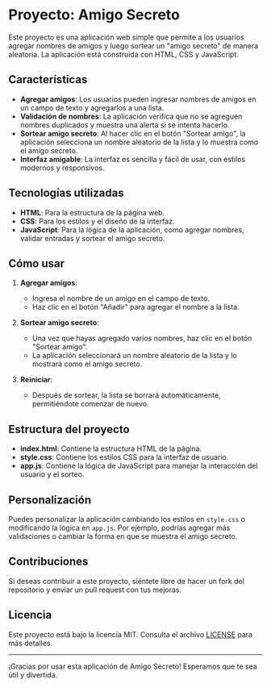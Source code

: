 # Proyecto: Amigo Secreto

Este proyecto es una aplicación web simple que permite a los usuarios agregar nombres de amigos y luego sortear un "amigo secreto" de manera aleatoria. La aplicación está construida con HTML, CSS y JavaScript.

## Características

- **Agregar amigos**: Los usuarios pueden ingresar nombres de amigos en un campo de texto y agregarlos a una lista.
- **Validación de nombres**: La aplicación verifica que no se agreguen nombres duplicados y muestra una alerta si se intenta hacerlo.
- **Sortear amigo secreto**: Al hacer clic en el botón "Sortear amigo", la aplicación selecciona un nombre aleatorio de la lista y lo muestra como el amigo secreto.
- **Interfaz amigable**: La interfaz es sencilla y fácil de usar, con estilos modernos y responsivos.

## Tecnologías utilizadas

- **HTML**: Para la estructura de la página web.
- **CSS**: Para los estilos y el diseño de la interfaz.
- **JavaScript**: Para la lógica de la aplicación, como agregar nombres, validar entradas y sortear el amigo secreto.

## Cómo usar

1. **Agregar amigos**:
   - Ingresa el nombre de un amigo en el campo de texto.
   - Haz clic en el botón "Añadir" para agregar el nombre a la lista.

2. **Sortear amigo secreto**:
   - Una vez que hayas agregado varios nombres, haz clic en el botón "Sortear amigo".
   - La aplicación seleccionará un nombre aleatorio de la lista y lo mostrará como el amigo secreto.

3. **Reiniciar**:
   - Después de sortear, la lista se borrará automáticamente, permitiéndote comenzar de nuevo.

## Estructura del proyecto

- **index.html**: Contiene la estructura HTML de la página.
- **style.css**: Contiene los estilos CSS para la interfaz de usuario.
- **app.js**: Contiene la lógica de JavaScript para manejar la interacción del usuario y el sorteo.

## Personalización

Puedes personalizar la aplicación cambiando los estilos en `style.css` o modificando la lógica en `app.js`. Por ejemplo, podrías agregar más validaciones o cambiar la forma en que se muestra el amigo secreto.

## Contribuciones

Si deseas contribuir a este proyecto, siéntete libre de hacer un fork del repositorio y enviar un pull request con tus mejoras.

## Licencia

Este proyecto está bajo la licencia MIT. Consulta el archivo [LICENSE](LICENSE) para más detalles.

---

¡Gracias por usar esta aplicación de Amigo Secreto! Esperamos que te sea útil y divertida.
